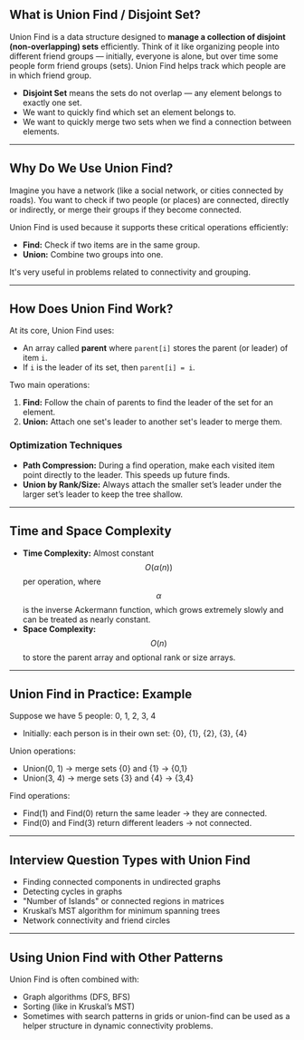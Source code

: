 ## What is Union Find / Disjoint Set?

Union Find is a data structure designed to **manage a collection of disjoint (non-overlapping) sets** efficiently. Think of it like organizing people into different friend groups — initially, everyone is alone, but over time some people form friend groups (sets). Union Find helps track which people are in which friend group.

- **Disjoint Set** means the sets do not overlap — any element belongs to exactly one set.
- We want to quickly find which set an element belongs to.
- We want to quickly merge two sets when we find a connection between elements.

---

## Why Do We Use Union Find?

Imagine you have a network (like a social network, or cities connected by roads). You want to check if two people (or places) are connected, directly or indirectly, or merge their groups if they become connected.

Union Find is used because it supports these critical operations efficiently:

- **Find:** Check if two items are in the same group.
- **Union:** Combine two groups into one.

It's very useful in problems related to connectivity and grouping.

---

## How Does Union Find Work?

At its core, Union Find uses:

- An array called **parent** where `parent[i]` stores the parent (or leader) of item `i`.
- If `i` is the leader of its set, then `parent[i] = i`.

Two main operations:

1. **Find:** Follow the chain of parents to find the leader of the set for an element.
2. **Union:** Attach one set's leader to another set's leader to merge them.

### Optimization Techniques

- **Path Compression:** During a find operation, make each visited item point directly to the leader. This speeds up future finds.
- **Union by Rank/Size:** Always attach the smaller set’s leader under the larger set’s leader to keep the tree shallow.

---

## Time and Space Complexity

- **Time Complexity:** Almost constant $$O(\alpha(n))$$ per operation, where $$\alpha$$ is the inverse Ackermann function, which grows extremely slowly and can be treated as nearly constant.
- **Space Complexity:** $$O(n)$$ to store the parent array and optional rank or size arrays.

---

## Union Find in Practice: Example

Suppose we have 5 people: 0, 1, 2, 3, 4

- Initially: each person is in their own set: {0}, {1}, {2}, {3}, {4}

Union operations:

- Union(0, 1) → merge sets {0} and {1} → {0,1}
- Union(3, 4) → merge sets {3} and {4} → {3,4}

Find operations:

- Find(1) and Find(0) return the same leader → they are connected.
- Find(0) and Find(3) return different leaders → not connected.

---

## Interview Question Types with Union Find

- Finding connected components in undirected graphs
- Detecting cycles in graphs
- "Number of Islands" or connected regions in matrices
- Kruskal’s MST algorithm for minimum spanning trees
- Network connectivity and friend circles

---

## Using Union Find with Other Patterns

Union Find is often combined with:

- Graph algorithms (DFS, BFS)
- Sorting (like in Kruskal’s MST)
- Sometimes with search patterns in grids or union-find can be used as a helper structure in dynamic connectivity problems.
